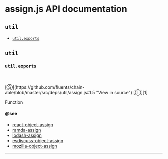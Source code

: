 # assign.js API documentation

<!-- div class="toc-container" -->

<!-- div -->

## `util`
* <a href="#util-prototype-exports"  data-meta="exports"  data-call="exports"  data-category="Methods"  data-description="Function"  data-name="exports"  data-member="util"  data-see="href https github com facebook react blob 4b2eac3de7e1dbf5c2dd742fd9989974a83972cb scripts babel transform object assign require js label react object assign href https github com ramda ramda blob master src internal objectAssign js label ramda assign href https github com lodash lodash blob master internal assignValue js label lodash assign href https esdiscuss org topic object assign with several source objects label esdiscuss object assign href https developer mozilla org en docs Web JavaScript Reference Global Objects Object assign label mozilla object assign"  data-all="meta exports call exports category Methods description Function name exports member util see href https github com facebook react blob 4b2eac3de7e1dbf5c2dd742fd9989974a83972cb scripts babel transform object assign require js label react object assign href https github com ramda ramda blob master src internal objectAssign js label ramda assign href https github com lodash lodash blob master internal assignValue js label lodash assign href https esdiscuss org topic object assign with several source objects label esdiscuss object assign href https developer mozilla org en docs Web JavaScript Reference Global Objects Object assign label mozilla object assign notes todos klassProps" >`util.exports`</a>

<!-- /div -->

<!-- /div -->

<!-- div class="doc-container" -->

<!-- div -->

## `util`

<!-- div -->

<h3 id="util-prototype-exports" data-member="util" data-category="Methods" data-name="exports"><code>util.exports</code></h3>
<br>
<br>
[&#x24C8;](https://github.com/fluents/chain-able/blob/master/src/deps/util/assign.js#L5 "View in source") [&#x24C9;][1]

Function


#### @see 

* <a href="https://github.com/facebook/react/blob/4b2eac3de7e1dbf5c2dd742fd9989974a83972cb/scripts/babel/transform-object-assign-require.js" >react-object-assign</a>
* <a href="https://github.com/ramda/ramda/blob/master/src/internal/_objectAssign.js" >ramda-assign</a>
* <a href="https://github.com/lodash/lodash/blob/master/.internal/assignValue.js" >lodash-assign</a>
* <a href="https://esdiscuss.org/topic/object-assign-with-several-source-objects" >esdiscuss-object-assign</a>
* <a href="https://developer.mozilla.org/en/docs/Web/JavaScript/Reference/Global_Objects/Object/assign" >mozilla-object-assign</a>
---

<!-- /div -->

<!-- /div -->

<!-- /div -->

 [1]: #util "Jump back to the TOC."
